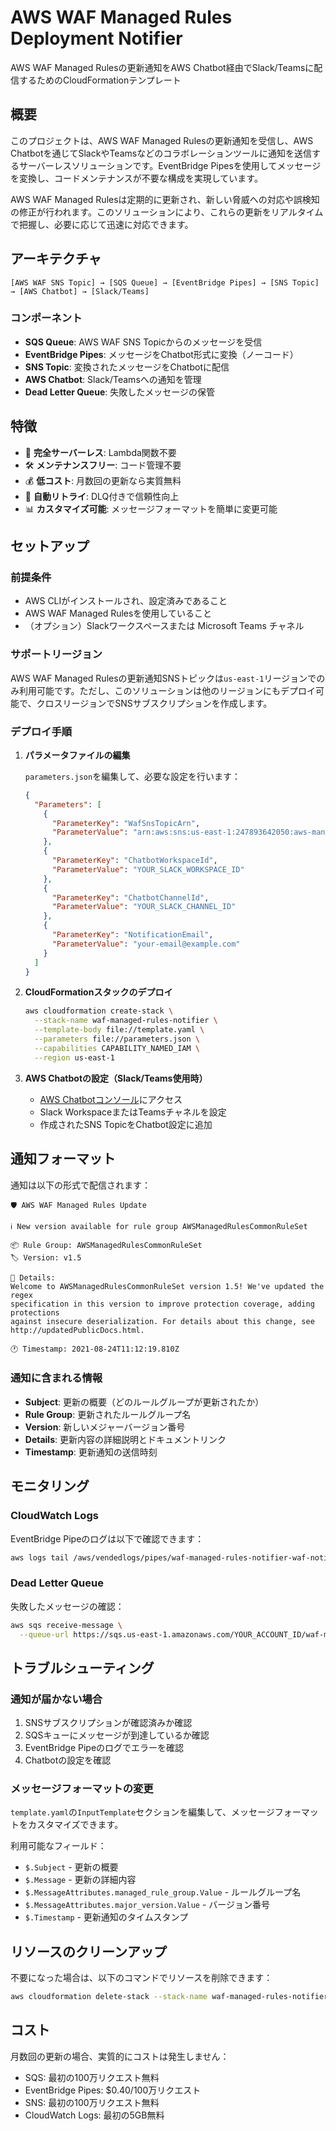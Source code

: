 # AWS WAF Managed Rules Deployment Notifier

AWS WAF Managed Rulesの更新通知をAWS Chatbot経由でSlack/Teamsに配信するためのCloudFormationテンプレート

## 概要

このプロジェクトは、AWS WAF Managed Rulesの更新通知を受信し、AWS Chatbotを通じてSlackやTeamsなどのコラボレーションツールに通知を送信するサーバーレスソリューションです。EventBridge Pipesを使用してメッセージを変換し、コードメンテナンスが不要な構成を実現しています。

AWS WAF Managed Rulesは定期的に更新され、新しい脅威への対応や誤検知の修正が行われます。このソリューションにより、これらの更新をリアルタイムで把握し、必要に応じて迅速に対応できます。

## アーキテクチャ

```
[AWS WAF SNS Topic] → [SQS Queue] → [EventBridge Pipes] → [SNS Topic] → [AWS Chatbot] → [Slack/Teams]
```

### コンポーネント

- **SQS Queue**: AWS WAF SNS Topicからのメッセージを受信
- **EventBridge Pipes**: メッセージをChatbot形式に変換（ノーコード）
- **SNS Topic**: 変換されたメッセージをChatbotに配信
- **AWS Chatbot**: Slack/Teamsへの通知を管理
- **Dead Letter Queue**: 失敗したメッセージの保管

## 特徴

- 🚀 **完全サーバーレス**: Lambda関数不要
- 🛠️ **メンテナンスフリー**: コード管理不要
- 💰 **低コスト**: 月数回の更新なら実質無料
- 🔄 **自動リトライ**: DLQ付きで信頼性向上
- 📊 **カスタマイズ可能**: メッセージフォーマットを簡単に変更可能

## セットアップ

### 前提条件

- AWS CLIがインストールされ、設定済みであること
- AWS WAF Managed Rulesを使用していること
- （オプション）Slackワークスペースまたは Microsoft Teams チャネル

### サポートリージョン

AWS WAF Managed Rulesの更新通知SNSトピックは`us-east-1`リージョンでのみ利用可能です。ただし、このソリューションは他のリージョンにもデプロイ可能で、クロスリージョンでSNSサブスクリプションを作成します。

### デプロイ手順

1. **パラメータファイルの編集**

   `parameters.json`を編集して、必要な設定を行います：

   ```json
   {
     "Parameters": [
       {
         "ParameterKey": "WafSnsTopicArn",
         "ParameterValue": "arn:aws:sns:us-east-1:247893642050:aws-managed-rules-deploy-notifications"
       },
       {
         "ParameterKey": "ChatbotWorkspaceId",
         "ParameterValue": "YOUR_SLACK_WORKSPACE_ID"
       },
       {
         "ParameterKey": "ChatbotChannelId",
         "ParameterValue": "YOUR_SLACK_CHANNEL_ID"
       },
       {
         "ParameterKey": "NotificationEmail",
         "ParameterValue": "your-email@example.com"
       }
     ]
   }
   ```

2. **CloudFormationスタックのデプロイ**

   ```bash
   aws cloudformation create-stack \
     --stack-name waf-managed-rules-notifier \
     --template-body file://template.yaml \
     --parameters file://parameters.json \
     --capabilities CAPABILITY_NAMED_IAM \
     --region us-east-1
   ```

3. **AWS Chatbotの設定（Slack/Teams使用時）**

   - [AWS Chatbotコンソール](https://console.aws.amazon.com/chatbot/)にアクセス
   - Slack WorkspaceまたはTeamsチャネルを設定
   - 作成されたSNS TopicをChatbot設定に追加

## 通知フォーマット

通知は以下の形式で配信されます：

```
🛡️ AWS WAF Managed Rules Update

ℹ️ New version available for rule group AWSManagedRulesCommonRuleSet

📦 Rule Group: AWSManagedRulesCommonRuleSet
🏷️ Version: v1.5

📝 Details:
Welcome to AWSManagedRulesCommonRuleSet version 1.5! We've updated the regex
specification in this version to improve protection coverage, adding protections
against insecure deserialization. For details about this change, see
http://updatedPublicDocs.html.

🕐 Timestamp: 2021-08-24T11:12:19.810Z
```

### 通知に含まれる情報

- **Subject**: 更新の概要（どのルールグループが更新されたか）
- **Rule Group**: 更新されたルールグループ名
- **Version**: 新しいメジャーバージョン番号
- **Details**: 更新内容の詳細説明とドキュメントリンク
- **Timestamp**: 更新通知の送信時刻

## モニタリング

### CloudWatch Logs

EventBridge Pipeのログは以下で確認できます：

```bash
aws logs tail /aws/vendedlogs/pipes/waf-managed-rules-notifier-waf-notification-pipe
```

### Dead Letter Queue

失敗したメッセージの確認：

```bash
aws sqs receive-message \
  --queue-url https://sqs.us-east-1.amazonaws.com/YOUR_ACCOUNT_ID/waf-managed-rules-notifier-waf-notifications-dlq
```

## トラブルシューティング

### 通知が届かない場合

1. SNSサブスクリプションが確認済みか確認
2. SQSキューにメッセージが到達しているか確認
3. EventBridge Pipeのログでエラーを確認
4. Chatbotの設定を確認

### メッセージフォーマットの変更

`template.yaml`の`InputTemplate`セクションを編集して、メッセージフォーマットをカスタマイズできます。

利用可能なフィールド：
- `$.Subject` - 更新の概要
- `$.Message` - 更新の詳細内容
- `$.MessageAttributes.managed_rule_group.Value` - ルールグループ名
- `$.MessageAttributes.major_version.Value` - バージョン番号
- `$.Timestamp` - 更新通知のタイムスタンプ

## リソースのクリーンアップ

不要になった場合は、以下のコマンドでリソースを削除できます：

```bash
aws cloudformation delete-stack --stack-name waf-managed-rules-notifier --region us-east-1
```

## コスト

月数回の更新の場合、実質的にコストは発生しません：

- SQS: 最初の100万リクエスト無料
- EventBridge Pipes: $0.40/100万リクエスト
- SNS: 最初の100万リクエスト無料
- CloudWatch Logs: 最初の5GB無料
